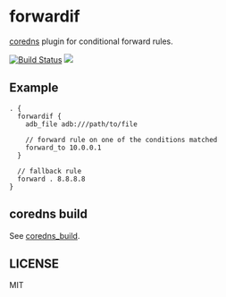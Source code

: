 # forwardif

[coredns][] plugin for conditional forward rules.

[![Build Status](https://travis-ci.org/b4fun/forwardif.svg)](https://travis-ci.org/b4fun/forwardif)
[![](https://godoc.org/github.com/b4fun/forwardif?status.svg)](http://godoc.org/github.com/b4fun/forwardif)

[coredns]: https://coredns.io/

## Example

```
. {
  forwardif {
    adb_file adb:///path/to/file

    // forward rule on one of the conditions matched
    forward_to 10.0.0.1
  }

  // fallback rule
  forward . 8.8.8.8
}
```

## coredns build

See [coredns_build](https://github.com/b4fun/coredns_build).

## LICENSE

MIT

